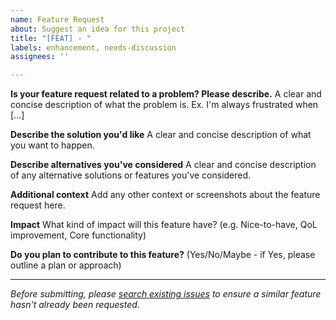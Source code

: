 ```yaml
---
name: Feature Request
about: Suggest an idea for this project
title: "[FEAT] - "
labels: enhancement, needs-discussion
assignees: ''

---
```


**Is your feature request related to a problem? Please describe.**
A clear and concise description of what the problem is. Ex. I'm always frustrated when [...]

**Describe the solution you'd like**
A clear and concise description of what you want to happen.

**Describe alternatives you've considered**
A clear and concise description of any alternative solutions or features you've considered.

**Additional context**
Add any other context or screenshots about the feature request here.

**Impact**
What kind of impact will this feature have? (e.g. Nice-to-have, QoL improvement, Core functionality)

**Do you plan to contribute to this feature?**
(Yes/No/Maybe - if Yes, please outline a plan or approach)

---
*Before submitting, please [search existing issues](https://github.com/wyattowalsh/iina-plugin-bookmarks/issues) to ensure a similar feature hasn't already been requested.* 
